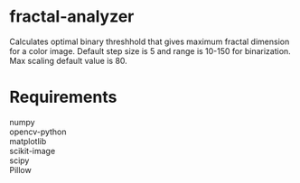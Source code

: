 # fractal-analyzer

Calculates optimal binary threshhold that gives maximum fractal dimension for a color image. Default step size is 5 and range is 10-150 for binarization. Max scaling default value is 80.
# Requirements
numpy<br>
opencv-python<br>
matplotlib<br>
scikit-image<br>
scipy<br>
Pillow

